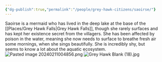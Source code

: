 ```yaml
---
{"dg-publish":true,"permalink":"/people/grey-hawk-citizens/saoirse/"}
---
```


Saoirse is a mermaid who has lived in the deep lake at the base of the [[Places/Grey Hawk Falls\|Grey Hawk Falls]], though she rarely surfaces and has kept her existence secret from the villagers.  She has been affected by poison in the water, meaning she now needs to surface to breathe fresh air some mornings, when she sings beautifully.  She is incredibly shy, but seems to know a lot about the aquatic ecosystem.  
![Pasted image 20240211004856.png](/img/user/Z_Attachments/Pasted%20image%2020240211004856.png)
![Grey Hawk Blank (18).jpg](/img/user/Z_Attachments/Grey%20Hawk%20Blank%20(18).jpg)